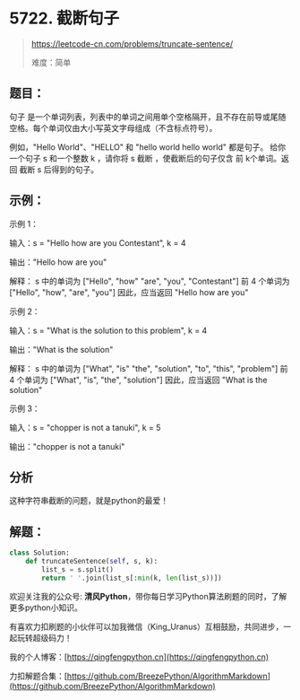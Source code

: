 # 5722. 截断句子
> https://leetcode-cn.com/problems/truncate-sentence/
> 
> 难度：简单

## 题目：

句子 是一个单词列表，列表中的单词之间用单个空格隔开，且不存在前导或尾随空格。每个单词仅由大小写英文字母组成（不含标点符号）。

例如，"Hello World"、"HELLO" 和 "hello world hello world" 都是句子。
给你一个句子 s 和一个整数 k ，请你将 s 截断 ，使截断后的句子仅含 前 k个单词。返回 截断 s 后得到的句子。

## 示例：

示例 1：

输入：s = "Hello how are you Contestant", k = 4

输出："Hello how are you"

解释：
s 中的单词为 ["Hello", "how" "are", "you", "Contestant"]
前 4 个单词为 ["Hello", "how", "are", "you"]
因此，应当返回 "Hello how are you"

示例 2：

输入：s = "What is the solution to this problem", k = 4

输出："What is the solution"

解释：
s 中的单词为 ["What", "is" "the", "solution", "to", "this", "problem"]
前 4 个单词为 ["What", "is", "the", "solution"]
因此，应当返回 "What is the solution"

示例 3：

输入：s = "chopper is not a tanuki", k = 5

输出："chopper is not a tanuki"


## 分析

这种字符串截断的问题，就是python的最爱！

## 解题：

```python
class Solution:
    def truncateSentence(self, s, k):
        list_s = s.split()
        return ' '.join(list_s[:min(k, len(list_s))])
```

欢迎关注我的公众号: **清风Python**，带你每日学习Python算法刷题的同时，了解更多python小知识。

有喜欢力扣刷题的小伙伴可以加我微信（King_Uranus）互相鼓励，共同进步，一起玩转超级码力！

我的个人博客：[https://qingfengpython.cn](https://qingfengpython.cn)

力扣解题合集：[https://github.com/BreezePython/AlgorithmMarkdown](https://github.com/BreezePython/AlgorithmMarkdown)
